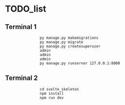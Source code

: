 # TODO_list
## Terminal 1
```
				py manage.py makemigrations
				py manage.py migrate
				py manage.py createsuperuser
				admin
				admin
				admin
				py manage.py runserver 127.0.0.1:8000
```
## Terminal 2
```
				cd svelte_skeleton
				npm install
				npm run dev
```
